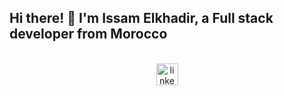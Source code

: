 <div align="center">
  <h2 align="left">Hi there! 👋 I'm Issam Elkhadir, a Full stack developer from Morocco</h2>
</div>

<br clear="both">

<div align="center">
  <a href="https://www.linkedin.com/in/issam-elkhadir/">
    <img src="https://img.shields.io/static/v1?message=LinkedIn&logo=linkedin&label=&color=0077B5&logoColor=white&labelColor=&style=for-the-badge" height="35" alt="linkedin logo"  />
  </a>
</div>
